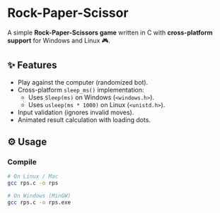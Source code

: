 # Rock-Paper-Scissor
A simple **Rock-Paper-Scissors game** written in C with **cross-platform support** for Windows and Linux  🎮.

## ✨ Features
- Play against the computer (randomized bot).
- Cross-platform `sleep_ms()` implementation:
  - Uses `Sleep(ms)` on Windows (`<windows.h>`).
  - Uses `usleep(ms * 1000)` on Linux (`<unistd.h>`).
- Input validation (ignores invalid moves).
- Animated result calculation with loading dots.

## ⚙️ Usage
### Compile
```bash
# On Linux / Mac
gcc rps.c -o rps

# On Windows (MinGW)
gcc rps.c -o rps.exe

